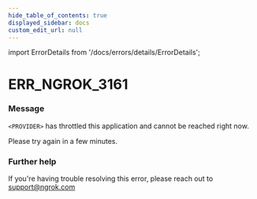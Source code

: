```yaml
---
hide_table_of_contents: true
displayed_sidebar: docs
custom_edit_url: null
---
```


import ErrorDetails from '/docs/errors/details/ErrorDetails';

# ERR_NGROK_3161

### Message
`<PROVIDER>` has throttled this application and cannot be reached right now.

Please try again in a few minutes.

### Further help
If you're having trouble resolving this error, please reach out to [support@ngrok.com](mailto:support@ngrok.com?subject=Help%20with%20ERR_NGROK_3161)

<ErrorDetails error='err_ngrok_3161' />
